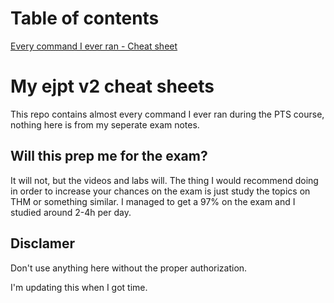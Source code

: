 # Table of contents

[Every command I ever ran - Cheat sheet](The-everything-cheat-sheet.md)

# My ejpt v2 cheat sheets
This repo contains almost every command I ever ran during the PTS course, nothing here is from my seperate exam notes.

## Will this prep me for the exam?
It will not, but the videos and labs will. The thing I would recommend doing in order to increase your chances on the exam is just study the topics on THM or something similar. I managed to get a 97% on the exam and I studied around 2-4h per day.

## Disclamer
Don't use anything here without the proper authorization.

I'm updating this when I got time.
